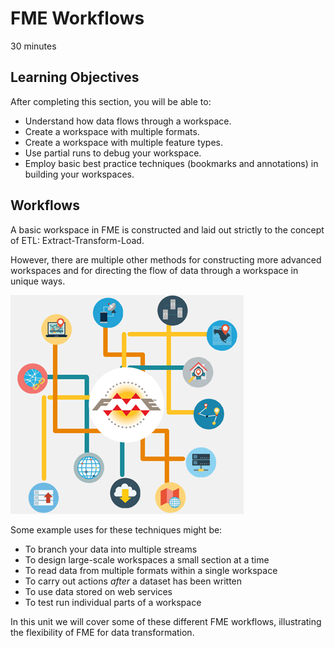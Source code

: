 # FME Workflows

30 minutes

<!-- TIME TEST -->
<!-- 5 min to Ex 4.1, add 2 min to current total for first part -->

## Learning Objectives

After completing this section, you will be able to:
- Understand how data flows through a workspace.
- Create a workspace with multiple formats.
- Create a workspace with multiple feature types.
- Use partial runs to debug your workspace.
- Employ basic best practice techniques (bookmarks and annotations) in building your workspaces.

## Workflows

A basic workspace in FME is constructed and laid out strictly to the concept of ETL: Extract-Transform-Load.

However, there are multiple other methods for constructing more advanced workspaces and for directing the flow of data through a workspace in unique ways.

![](./Images/Img3.000.WorkspaceDesign.png)

Some example uses for these techniques might be:

- To branch your data into multiple streams
- To design large-scale workspaces a small section at a time
- To read data from multiple formats within a single workspace
- To carry out actions *after* a dataset has been written
- To use data stored on web services
- To test run individual parts of a workspace

In this unit we will cover some of these different FME workflows, illustrating the flexibility of FME for data transformation.
